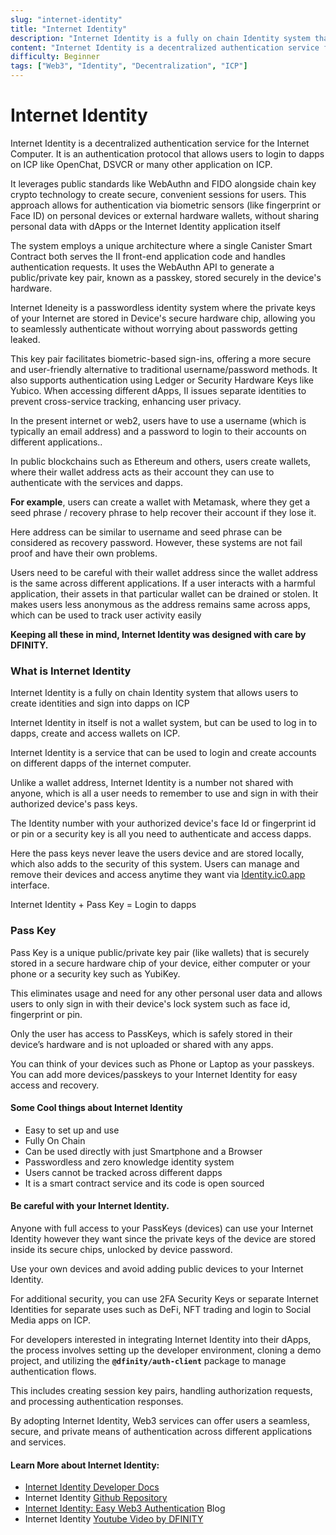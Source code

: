 ```yaml
---
slug: "internet-identity"
title: "Internet Identity"
description: "Internet Identity is a fully on chain Identity system that allows users to create identities and sign into dapps on ICP."
content: "Internet Identity is a decentralized authentication service for the Internet Computer. It is an authentication protocol that allows users to login to dapps on ICP like OpenChat, DSVCR or many other application on ICP."
difficulty: Beginner
tags: ["Web3", "Identity", "Decentralization", "ICP"]
---
```


# Internet Identity

Internet Identity is a decentralized authentication service for the Internet Computer. It is an authentication protocol that allows users to login to dapps on ICP like OpenChat, DSVCR or many other application on ICP.

It leverages public standards like WebAuthn and FIDO alongside chain key crypto technology to create secure, convenient sessions for users. This approach allows for authentication via biometric sensors (like fingerprint or Face ID) on personal devices or external hardware wallets, without sharing personal data with dApps or the Internet Identity application itself

The system employs a unique architecture where a single Canister Smart Contract both serves the II front-end application code and handles authentication requests. It uses the WebAuthn API to generate a public/private key pair, known as a passkey, stored securely in the device's hardware.

Internet Ideneity is a passwordless identity system where the private keys of your Internet are stored in Device's secure hardware chip, allowing you to seamlessly authenticate without worrying about passwords getting leaked.

This key pair facilitates biometric-based sign-ins, offering a more secure and user-friendly alternative to traditional username/password methods. It also supports authentication using Ledger or Security Hardware Keys like Yubico. When accessing different dApps, II issues separate identities to prevent cross-service tracking, enhancing user privacy.

In the present internet or web2, users have to use a username (which is typically an email address) and a password to login to their accounts on different applications..

In public blockchains such as Ethereum and others, users create wallets, where their wallet address acts as their account they can use to authenticate with the services and dapps.

**For example**, users can create a wallet with Metamask, where they get a seed phrase / recovery phrase to help recover their account if they lose it.

Here address can be similar to username and seed phrase can be considered as recovery password. However, these systems are not fail proof and have their own problems.

Users need to be careful with their wallet address since the wallet address is the same across different applications. If a user interacts with a harmful application, their assets in that particular wallet can be drained or stolen. It makes users less anonymous as the address remains same across apps, which can be used to track user activity easily

**Keeping all these in mind, Internet Identity was designed with care by DFINITY.**

### What is Internet Identity

Internet Identity is a fully on chain Identity system that allows users to create identities and sign into dapps on ICP

Internet Identity in itself is not a wallet system, but can be used to log in to dapps, create and access wallets on ICP.

Internet Identity is a service that can be used to login and create accounts on different dapps of the internet computer.

Unlike a wallet address, Internet Identity is a number not shared with anyone, which is all a user needs to remember to use and sign in with their authorized device's pass keys.

The Identity number with your authorized device's face Id or fingerprint id or pin or a security key is all you need to authenticate and access dapps.

Here the pass keys never leave the users device and are stored locally, which also adds to the security of this system. Users can manage and remove their devices and access anytime they want via [Identity.ic0.app](https://identity.ic0.app) interface.

Internet Identity + Pass Key = Login to dapps

### **Pass Key**

Pass Key is a unique public/private key pair (like wallets) that is securely stored in a secure hardware chip of your device, either computer or your phone or a security key such as YubiKey.

This eliminates usage and need for any other personal user data and allows users to only sign in with their device's lock system such as face id, fingerprint or pin.

Only the user has access to PassKeys, which is safely stored in their device’s hardware and is not uploaded or shared with any apps.

You can think of your devices such as Phone or Laptop as your passkeys. You can add more devices/passkeys to your Internet Identity for easy access and recovery.

#### Some Cool things about Internet Identity

- Easy to set up and use
- Fully On Chain
- Can be used directly with just Smartphone and a Browser
- Passwordless and zero knowledge identity system
- Users cannot be tracked across different dapps
- It is a smart contract service and its code is open sourced

#### Be careful with your Internet Identity.

Anyone with full access to your PassKeys (devices) can use your Internet Identity however they want since the private keys of the device are stored inside its secure chips, unlocked by device password.

Use your own devices and avoid adding public devices to your Internet Identity.

For additional security, you can use 2FA Security Keys or separate Internet Identities for separate uses such as DeFi, NFT trading and login to Social Media apps on ICP.

For developers interested in integrating Internet Identity into their dApps, the process involves setting up the developer environment, cloning a demo project, and utilizing the **`@dfinity/auth-client`** package to manage authentication flows.

This includes creating session key pairs, handling authorization requests, and processing authentication responses.

By adopting Internet Identity, Web3 services can offer users a seamless, secure, and private means of authentication across different applications and services.

#### Learn More about Internet Identity:

- [Internet Identity Developer Docs](https://internetcomputer.org/docs/current/developer-docs/identity/internet-identity/overview)
- Internet Identity [Github Repository](https://github.com/dfinity/internet-identity)
- [Internet Identity: Easy Web3 Authentication](https://medium.com/dfinity/internet-identity-the-end-of-usernames-and-passwords-ff45e4861bf7) Blog
- Internet Identity [Youtube Video by DFINITY](https://youtu.be/9eUTcCP_ELM)
